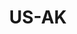 ---
post_id:    2021-US-AK
title:      US-AK
images:
  - ext:    00.jpg
    asp:    4-5
    dim:    50
    dir:    v
---